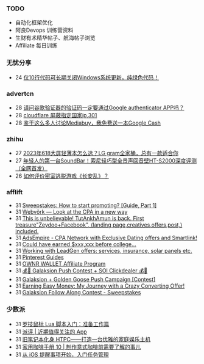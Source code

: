### TODO
-  自动化框架优化
-  阿良Devops 训练营资料
-  生财有术精华帖子、航海帖子浏览
-  Affiliate 每日训练

### 无忧分享
<!-- ruyo:START -->
-  24 [仅10行代码可长期关闭Windows系统更新，纯绿色代码！](https://51.ruyo.net/18440.html)<!-- ruyo:END -->

### advertcn
<!-- advertcn:START -->
-  28 [请问谷歌验证器的验证码一定要通过Google authenticator APP吗？](https://www.advertcn.com/forum.php?mod=viewthread&tid=111399)
-  28 [cloudflare 屏蔽指定国家ip,301](https://www.advertcn.com/forum.php?mod=viewthread&tid=111397)
-  28 [鉴于这么多人讨论Mediabuy，我免费送一本Google Cash](https://www.advertcn.com/forum.php?mod=viewthread&tid=111387)<!-- advertcn:END -->

### zhihu
<!-- zhihu:START -->
-  27 [2023年618大屏轻薄本怎么选？LG gram全家桶，总有一款适合你](http://zhuanlan.zhihu.com/p/632641888?utm_campaign=rss&utm_medium=rss&utm_source=rss&utm_content=title)
-  27 [年轻人的第一台SoundBar！索尼轻巧型全景声回音壁HT-S2000深度评测（全网首发）](http://zhuanlan.zhihu.com/p/630990296?utm_campaign=rss&utm_medium=rss&utm_source=rss&utm_content=title)
-  26 [如何评价密室逃脱游戏《长安乱》？](http://www.zhihu.com/question/563950552/answer/3045961312?utm_campaign=rss&utm_medium=rss&utm_source=rss&utm_content=title)<!-- zhihu:END -->

### afflift
<!-- afflift:START -->
-  31 [Sweepstakes: How to start promoting? [Guide, Part 1]](https://afflift.com/f/threads/sweepstakes-how-to-start-promoting-guide-part-1.11375/)
-  31 [Webvõrk — Look at the CPA in a new way](https://afflift.com/f/threads/webv%C3%B5rk-%E2%80%94-look-at-the-cpa-in-a-new-way.2820/)
-  31 [This is unbelievable! TutAnkhAmun is back. First treasure&quot;Zeydoo+Facebook&quot;, &lpar;landing page,creatives,offers,post,&rpar; included.](https://afflift.com/f/threads/this-is-unbelievable-tutankhamun-is-back-first-treasure-zeydoo-facebook-landing-page-creatives-offers-post-included.11369/)
-  31 [AdsEmpire - CPA Network with Exclusive Dating offers and Smartlink!](https://afflift.com/f/threads/adsempire-cpa-network-with-exclusive-dating-offers-and-smartlink.6820/)
-  31 [Could have earned $xxx,xxx before college...](https://afflift.com/f/threads/could-have-earned-xxx-xxx-before-college.11374/)
-  31 [Working with LeadGen offers: services, insurance, solar panels etc.](https://afflift.com/f/threads/working-with-leadgen-offers-services-insurance-solar-panels-etc.11363/)
-  31 [Pinterest Guides](https://afflift.com/f/threads/pinterest-guides.11373/)
-  31 [OWNR WALLET Affiliate Program](https://afflift.com/f/threads/ownr-wallet-affiliate-program.9733/)
-  31 [💰🤑 Galaksion Push Contest + SOI Clickdealer 💰🤑](https://afflift.com/f/threads/%F0%9F%92%B0%F0%9F%A4%91-galaksion-push-contest-soi-clickdealer-%F0%9F%92%B0%F0%9F%A4%91.11340/)
-  31 [Galaksion + Golden Goose Push Campaign [Contest]](https://afflift.com/f/threads/galaksion-golden-goose-push-campaign-contest.11353/)
-  31 [Earning Easy Money: My Journey with a Crazy Converting Offer!](https://afflift.com/f/threads/earning-easy-money-my-journey-with-a-crazy-converting-offer.11370/)
-  31 [Galaksion Follow Along Contest - Sweepstakes](https://afflift.com/f/threads/galaksion-follow-along-contest-sweepstakes.11314/)<!-- afflift:END -->

### 少数派
<!-- sspai:START -->
-  31 [罗技鼠标 Lua 脚本入门：准备工作篇](https://sspai.com/prime/story/logi-lua-scripting-1)
-  31 [派评 | 近期值得关注的 App](https://sspai.com/post/81623)
-  31 [旧笔记本化身 HTPC——打造一台优雅的家庭娱乐主机](https://sspai.com/post/81600)
-  31 [家用咖啡手册 10 | 制作意式咖啡前需要了解的事儿](https://sspai.com/post/81584)
-  31 [从 iOS 提醒事项开始，入门任务管理](https://sspai.com/post/81392)<!-- sspai:END -->
